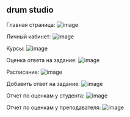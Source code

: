 ## drum studio

Главная страница:
![image](https://github.com/AnnaBel05/vkr-drums/assets/79002614/2849336f-1c8e-417d-a302-e26c4005b0b0)

Личный кабинет:
![image](https://github.com/AnnaBel05/vkr-drums/assets/79002614/6e4f4631-ec69-4aff-aadf-6a1e38e7b395)

Курсы:
![image](https://github.com/AnnaBel05/vkr-drums/assets/79002614/e6d62ce3-2d50-45ff-b45d-1b8bc34d3291)

Оценка ответа на задание:
![image](https://github.com/AnnaBel05/vkr-drums/assets/79002614/045a0dbf-ea01-488c-8a5e-44d70f2946e3)

Расписание:
![image](https://github.com/AnnaBel05/vkr-drums/assets/79002614/c21243f6-aaa2-46c3-8b7c-2bb5526a0ee7)

Добавить ответ на задание:
![image](https://github.com/AnnaBel05/vkr-drums/assets/79002614/0a46d704-3701-4092-a4e9-de98d5f4de69)

Отчет по оценкам у студента:
![image](https://github.com/AnnaBel05/vkr-drums/assets/79002614/288e9037-9a86-4f97-94a1-6809dcff34d7)

Отчет по оценкам у преподавателя:
![image](https://github.com/AnnaBel05/vkr-drums/assets/79002614/0c0759e7-560c-44e7-a690-7b969ea9449f)




